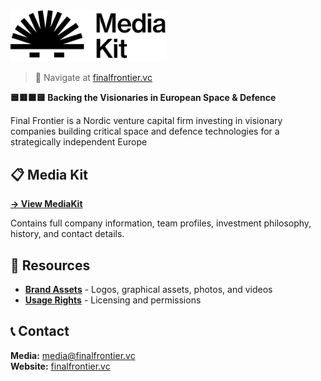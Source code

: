 <a href="https://finalfrontier.vc" target="_blank">
  <picture>
    <source media="(prefers-color-scheme: dark)" srcset="https://raw.githubusercontent.com/finalfrontiervc/MediaKit/refs/heads/main/assets/images/media-kit-logo-W.png" style="max-width: 100%; width: 250px; margin-bottom: 60px">
    <img alt="MediaKit of Final Frontier VC Logo" src="https://raw.githubusercontent.com/finalfrontiervc/MediaKit/refs/heads/main/assets/images/media-kit-logo-B.png" width="250px">
  </picture>
</a>

> 🚀 Navigate at [finalfrontier.vc](https://finalfrontier.vc)

**🟦🟥🟧🟨 Backing the Visionaries in European Space & Defence**

Final Frontier is a Nordic venture capital firm investing in visionary companies building critical space and defence technologies for a strategically independent Europe

## 📋 Media Kit

**[→ View MediaKit](MEDIAKIT.md)**

Contains full company information, team profiles, investment philosophy, history, and contact details.

## 📁 Resources

- **[Brand Assets](assets/)** - Logos, graphical assets, photos, and videos
- **[Usage Rights](LICENSE)** - Licensing and permissions

## 📞 Contact

**Media:** [media@finalfrontier.vc](mailto:media@finalfrontier.vc)  
**Website:** [finalfrontier.vc](https://finalfrontier.vc)
